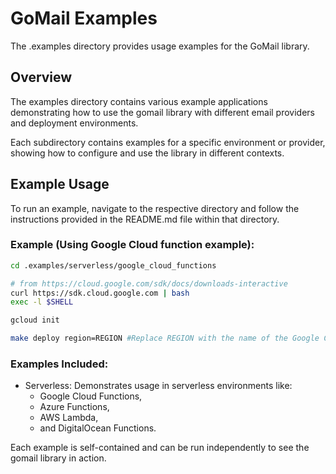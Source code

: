 # GoMail Examples

The .examples directory provides usage examples for the GoMail library.

## Overview

The examples directory contains various example applications demonstrating how to use the
gomail library with different email providers and deployment environments.

Each subdirectory contains examples for a specific environment or provider, showing how to
configure and use the library in different contexts.

## Example Usage

To run an example, navigate to the respective directory and follow the instructions provided
in the README.md file within that directory.

### Example (Using Google Cloud function example):

```sh
cd .examples/serverless/google_cloud_functions

# from https://cloud.google.com/sdk/docs/downloads-interactive
curl https://sdk.cloud.google.com | bash
exec -l $SHELL

gcloud init

make deploy region=REGION #Replace REGION with the name of the Google Cloud region where you want to deploy your function (for example, us-west1).
```

### Examples Included:

- Serverless: Demonstrates usage in serverless environments like:
    - Google Cloud Functions,
    - Azure Functions, 
    - AWS Lambda, 
    - and DigitalOcean Functions.

Each example is self-contained and can be run independently to see the gomail library in action.